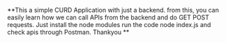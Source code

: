 **This a simple CURD Application with just a backend. from this, you can easily learn how we can call APIs from the backend and do GET POST requests. 
Just install the node modules run the code node index.js and check apis through Postman.
Thankyou **
